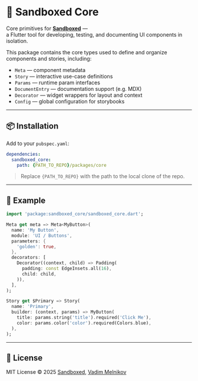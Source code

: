 # 🧩 Sandboxed Core

Core primitives for [**Sandboxed**](https://github.com/your-username/sandboxed) —  
a Flutter tool for developing, testing, and documenting UI components in isolation.

This package contains the core types used to define and organize components and stories, including:

- `Meta` — component metadata
- `Story` — interactive use-case definitions
- `Params` — runtime param interfaces
- `DocumentEntry` — documentation support (e.g. MDX)
- `Decorator` — widget wrappers for layout and context
- `Config` — global configuration for storybooks

---

## 📦 Installation

Add to your `pubspec.yaml`:

```yaml
dependencies:
  sandboxed_core:
    path: {PATH_TO_REPO}/packages/core
```

> Replace `{PATH_TO_REPO}` with the path to the local clone of the repo.

---

## 🧱 Example

```dart
import 'package:sandboxed_core/sandboxed_core.dart';

Meta get meta => Meta<MyButton>(
  name: 'My Button',
  module: 'UI / Buttons',
  parameters: {
    'golden': true,
  },
  decorators: [
    Decorator((context, child) => Padding(
      padding: const EdgeInsets.all(16),
      child: child,
    )),
  ],
);

Story get $Primary => Story(
  name: 'Primary',
  builder: (context, params) => MyButton(
    title: params.string('title').required('Click Me'),
    color: params.color('color').required(Colors.blue),
  ),
);
```

---

## 📄 License

MIT License © 2025 [Sandboxed](https://github.com/sboxed), [Vadim Melnikov](https://github.com/rIIh)
